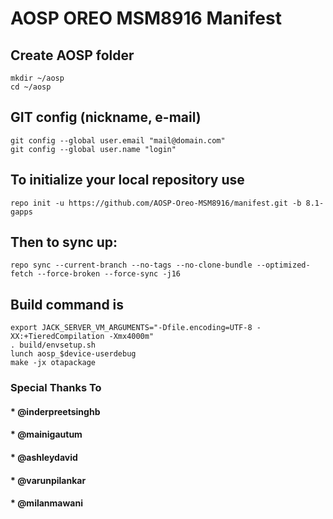 AOSP OREO MSM8916 Manifest 
====================

Create AOSP folder
----------------------

    mkdir ~/aosp
    cd ~/aosp
    

GIT config (nickname, e-mail)
-----------------------------

    git config --global user.email "mail@domain.com"
    git config --global user.name "login"
    

To initialize your local repository use
---------------------------------------

    repo init -u https://github.com/AOSP-Oreo-MSM8916/manifest.git -b 8.1-gapps
    

Then to sync up:
----------------

    repo sync --current-branch --no-tags --no-clone-bundle --optimized-fetch --force-broken --force-sync -j16

Build command is
----------------
    export JACK_SERVER_VM_ARGUMENTS="-Dfile.encoding=UTF-8 -XX:+TieredCompilation -Xmx4000m"
    . build/envsetup.sh
    lunch aosp_$device-userdebug
    make -jx otapackage

### Special Thanks To

####    * @inderpreetsinghb
####    * @mainigautum
####    * @ashleydavid
####    * @varunpilankar
####    * @milanmawani
